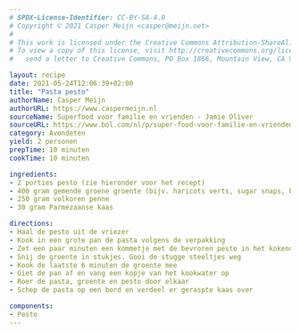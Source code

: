 ```yaml
---
# SPDX-License-Identifier: CC-BY-SA-4.0
# Copyright © 2021 Casper Meijn <casper@meijn.net>
# 
# This work is licensed under the Creative Commons Attribution-ShareAlike 4.0 International License. 
# To view a copy of this license, visit http://creativecommons.org/licenses/by-sa/4.0/ or 
#   send a letter to Creative Commons, PO Box 1866, Mountain View, CA 94042, USA.

layout: recipe
date: 2021-05-24T12:06:39+02:00
title: "Pasta pesto"
authorName: Casper Meijn
authorURL: https://www.caspermeijn.nl
sourceName: Superfood voor familie en vrienden - Jamie Oliver
sourceURL: https://www.bol.com/nl/p/super-food-voor-familie-en-vrienden/9200000057111354/
category: Avondeten
yield: 2 personen
prepTime: 10 minuten
cookTime: 10 minuten

ingredients:
- 2 porties pesto (zie hieronder voor het recept)
- 400 gram gemende groene groente (bijv. haricots verts, sugar snaps, bimi of groene asperges)
- 250 gram volkoren penne
- 30 gram Parmezaanse kaas  

directions:
- Haal de pesto uit de vriezer
- Kook in een grote pan de pasta volgens de verpakking
- Zet een paar minuten een kommetje met de bevroren pesto in het kokende water om het te smelten
- Snij de groente in stukjes. Gooi de stugge steeltjes weg
- Kook de laatste 6 minuten de groente mee
- Giet de pan af en vang een kopje van het kookwater op
- Roer de pasta, groente en pesto door elkaar
- Schep de pasta op een bord en verdeel er geraspte kaas over

components:
- Pesto
---
```

